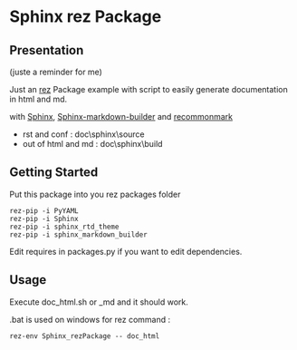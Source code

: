 # Sphinx rez Package


## Presentation

(juste a reminder for me)

Just an [rez](https://github.com/nerdvegas/rez) Package example with script to easily generate documentation in html and md.

with [Sphinx](https://github.com/sphinx-doc/sphinx), [Sphinx-markdown-builder](https://github.com/clayrisser/sphinx-markdown-builder) and [recommonmark](https://github.com/readthedocs/recommonmark)
- rst and conf : doc\sphinx\source 
- out of html and md : doc\sphinx\build


## Getting Started

Put this package into you rez packages folder

```
rez-pip -i PyYAML
rez-pip -i Sphinx
rez-pip -i sphinx_rtd_theme
rez-pip -i sphinx_markdown_builder
```

Edit requires in packages.py if you want to edit dependencies.

## Usage

Execute doc_html.sh or _md and it should work.

.bat is used on windows for rez command :

``` rez-env Sphinx_rezPackage -- doc_html ```

